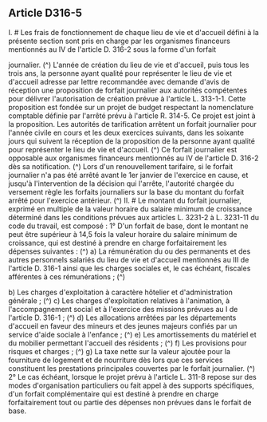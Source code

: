 ## Article D316-5

I. # Les frais de fonctionnement de chaque lieu de vie et d'accueil défini à la présente section sont pris
en charge par les organismes financeurs mentionnés au IV de l'article D. 316-2 sous la forme d'un forfait

journalier. (^)
L'année de création du lieu de vie et d'accueil, puis tous les trois ans, la personne ayant qualité pour
représenter le lieu de vie et d'accueil adresse par lettre recommandée avec demande d'avis de réception
une proposition de forfait journalier aux autorités compétentes pour délivrer l'autorisation de création
prévue à l'article L. 313-1-1. Cette proposition est fondée sur un projet de budget respectant la nomenclature
comptable définie par l'arrêté prévu à l'article R. 314-5. Ce projet est joint à la proposition.
Les autorités de tarification arrêtent un forfait journalier pour l'année civile en cours et les deux exercices
suivants, dans les soixante jours qui suivent la réception de la proposition de la personne ayant qualité pour
représenter le lieu de vie et d'accueil. (^)
Ce forfait journalier est opposable aux organismes financeurs mentionnés au IV de l'article D. 316-2 dès sa
notification. (^)
Lors d'un renouvellement tarifaire, si le forfait journalier n'a pas été arrêté avant le 1er janvier de l'exercice
en cause, et jusqu'à l'intervention de la décision qui l'arrête, l'autorité chargée du versement règle les forfaits
journaliers sur la base du montant du forfait arrêté pour l'exercice antérieur. (^)
II. # Le montant du forfait journalier, exprimé en multiple de la valeur horaire du salaire minimum de
croissance déterminé dans les conditions prévues aux articles L. 3231-2 à L. 3231-11 du code du travail, est
composé :
1° D'un forfait de base, dont le montant ne peut être supérieur à 14,5 fois la valeur horaire du salaire
minimum de croissance, qui est destiné à prendre en charge forfaitairement les dépenses suivantes : (^)
a) La rémunération du ou des permanents et des autres personnels salariés du lieu de vie et d'accueil
mentionnés au III de l'article D. 316-1 ainsi que les charges sociales et, le cas échéant, fiscales afférentes à
ces rémunérations ; (^)


b) Les charges d'exploitation à caractère hôtelier et d'administration générale ; (^)
c) Les charges d'exploitation relatives à l'animation, à l'accompagnement social et à l'exercice des missions
prévues au I de l'article D. 316-1 ; (^)
d) Les allocations arrêtées par les départements d'accueil en faveur des mineurs et des jeunes majeurs confiés
par un service d'aide sociale à l'enfance ; (^)
e) Les amortissements du matériel et du mobilier permettant l'accueil des résidents ; (^)
f) Les provisions pour risques et charges ; (^)
g) La taxe nette sur la valeur ajoutée pour la fourniture de logement et de nourriture dès lors que ces services
constituent les prestations principales couvertes par le forfait journalier. (^)
2° Le cas échéant, lorsque le projet prévu à l'article L. 311-8 repose sur des modes d'organisation particuliers
ou fait appel à des supports spécifiques, d'un forfait complémentaire qui est destiné à prendre en charge
forfaitairement tout ou partie des dépenses non prévues dans le forfait de base.

